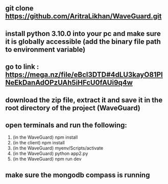 ## git clone https://github.com/AritraLikhan/WaveGuard.git

## install python 3.10.0 into your pc and make sure it is globally accessible (add the binary file path to environment variable)

## go to link : https://mega.nz/file/eBcl3DTD#4dLU3kayO81PINeEkDanAdOPzUAh5iHFcU0fAUi9q4w 

## download the zip file, extract it and save it in the root directory of the project (WaveGuard)

## open terminals and run the following:

1. (in the WaveGuard) npm install
2. (in the client) npm install
3. (in the WaveGuard) myenv/Scripts/activate
4. (in the WaveGuard) python app2.py
5. (in the WaveGuard) npm run dev

## make sure the mongodb compass is running
